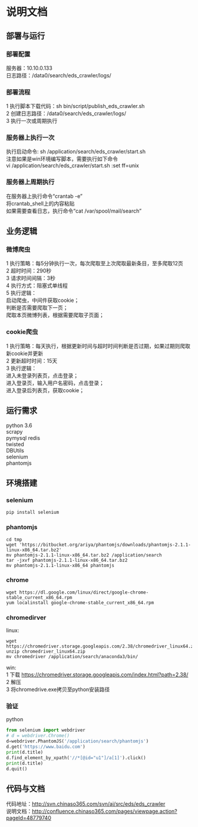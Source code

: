 # 说明文档

## 部署与运行
### 部署配置
服务器：10.10.0.133  
日志路径：/data0/search/eds_crawler/logs/  

### 部署流程
1 执行脚本下载代码：sh bin/script/publish_eds_crawler.sh  
2 创建日志路径：/data0/search/eds_crawler/logs/  
3 执行一次或周期执行

### 服务器上执行一次
执行启动命令: sh /application/search/eds_crawler/start.sh  
注意如果是win环境编写脚本，需要执行如下命令  
vi /application/search/eds_crawler/start.sh
:set ff=unix  

### 服务器上周期执行
在服务器上执行命令“crantab -e”  
将crantab_shell上的内容粘贴  
如果需要查看日志，执行命令“cat /var/spool/mail/search”

## 业务逻辑
### 微博爬虫  
1 执行策略：每5分钟执行一次，每次爬取至上次爬取最新条目，至多爬取12页  
2 超时时间：290秒    
3 请求时间间隔：3秒  
4 执行方式：阻塞式单线程  
5 执行逻辑：  
启动爬虫，中间件获取cookie；  
判断是否需要爬取下一页；  
爬取本页微博列表，根据需要爬取子页面；    

### cookie爬虫  
1 执行策略：每天执行，根据更新时间与超时时间判断是否过期，如果过期则爬取新cookie并更新  
2 更新超时时间：15天  
3 执行逻辑：  
进入未登录列表页，点击登录；    
进入登录页，输入用户名密码，点击登录；    
进入登录后列表页，获取cookie；   

## 运行需求
python 3.6  
scrapy  
pymysql
redis  
twisted  
DBUtils  
selenium  
phantomjs  

## 环境搭建
### selenium  
```commandline
pip install selenium  
```

### phantomjs
```commandline
cd tmp
wget 'https://bitbucket.org/ariya/phantomjs/downloads/phantomjs-2.1.1-linux-x86_64.tar.bz2'
mv phantomjs-2.1.1-linux-x86_64.tar.bz2 /application/search
tar -jxvf phantomjs-2.1.1-linux-x86_64.tar.bz2
mv phantomjs-2.1.1-linux-x86_64 phantomjs
```

### chrome  
```commandline
wget https://dl.google.com/linux/direct/google-chrome-stable_current_x86_64.rpm  
yum localinstall google-chrome-stable_current_x86_64.rpm  
```

### chromedirver  
linux:  
```commandline
wget https://chromedriver.storage.googleapis.com/2.38/chromedriver_linux64.zip  
unzip chromedriver_linux64.zip  
mv chromedriver /application/search/anaconda3/bin/  
```
win:  
1 下载 https://chromedriver.storage.googleapis.com/index.html?path=2.38/  
2 解压   
3 将chromedrive.exe拷贝至python安装路径  

### 验证
python  
```python
from selenium import webdriver  
# d = webdriver.Chrome() 
d=webdriver.PhantomJS('/application/search/phantomjs') 
d.get('https://www.baidu.com')  
print(d.title) 
d.find_element_by_xpath('//*[@id="u1"]/a[1]').click()
print(d.title) 
d.quit()
```

## 代码与文档
代码地址：http://svn.chinaso365.com/svn/ai/src/eds/eds_crawler  
说明文档：http://confluence.chinaso365.com/pages/viewpage.action?pageId=48779740